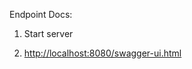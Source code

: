 Endpoint Docs:

1) Start server

2) [http://localhost:8080/swagger-ui.html](http://localhost:8080/swagger-ui.html)